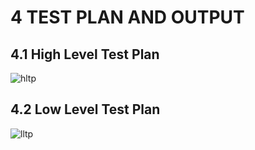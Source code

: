 # 4 TEST PLAN AND OUTPUT

## 4.1 High Level Test Plan

![hltp](https://user-images.githubusercontent.com/98836479/157299362-cb93dc71-bfdc-4ebf-96df-43607ecbd197.PNG)

## 4.2 Low Level Test Plan

![lltp](https://user-images.githubusercontent.com/98836479/157299478-86683bed-e04e-4e86-b13d-2c25770b66a4.PNG)

